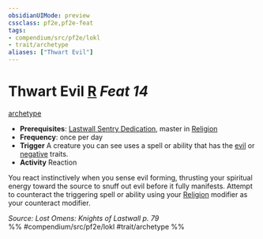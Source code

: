 ```yaml
---
obsidianUIMode: preview
cssclass: pf2e,pf2e-feat
tags:
- compendium/src/pf2e/lokl
- trait/archetype
aliases: ["Thwart Evil"]
---
```

# Thwart Evil  [R](rules/core-rulebook/chapter-9-playing-the-game.md#Actions "Reaction") *Feat 14*  
[archetype](rules/traits/archetype.md)  

- **Prerequisites**: [Lastwall Sentry Dedication](compendium/feats/lastwall-sentry-dedication-lowg.md), master in [Religion](compendium/skills.md#Religion)
- **Frequency**: once per day
- **Trigger** A creature you can see uses a spell or ability that has the [evil](rules/traits/evil.md) or [negative](rules/traits/negative.md) traits.
- **Activity** Reaction

You react instinctively when you sense evil forming, thrusting your spiritual energy toward the source to snuff out evil before it fully manifests. Attempt to counteract the triggering spell or ability using your [Religion](compendium/skills.md#Religion) modifier as your counteract modifier.

*Source: Lost Omens: Knights of Lastwall p. 79*  
%% #compendium/src/pf2e/lokl #trait/archetype %%